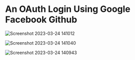 # An OAuth Login Using Google Facebook Github



![Screenshot 2023-03-24 141012](https://user-images.githubusercontent.com/107635975/227468932-e26f0658-4761-4c2e-ac1c-95fba0726b52.png)

![Screenshot 2023-03-24 141040](https://user-images.githubusercontent.com/107635975/227468940-2f6f6518-76cd-4037-95c7-695f91658825.png)

![Screenshot 2023-03-24 140943](https://user-images.githubusercontent.com/107635975/227468949-7c4954eb-6172-4956-9f7b-5c66a875f43b.png)
